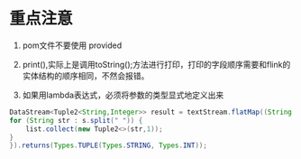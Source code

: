 # 重点注意
1. pom文件不要使用 <scope>provided</scope>
2. print(),实际上是调用toString();方法进行打印，打印的字段顺序需要和flink的实体结构的顺序相同，不然会报错。

3. 如果用lambda表达式，必须将参数的类型显式地定义出来
```java
DataStream<Tuple2<String,Integer>> result = textStream.flatMap((String s, Collector<Tuple2<String,Integer>> list) -> {
for (String str : s.split(" ")) {
    list.collect(new Tuple2<>(str,1));
}
}).returns(Types.TUPLE(Types.STRING, Types.INT));
```